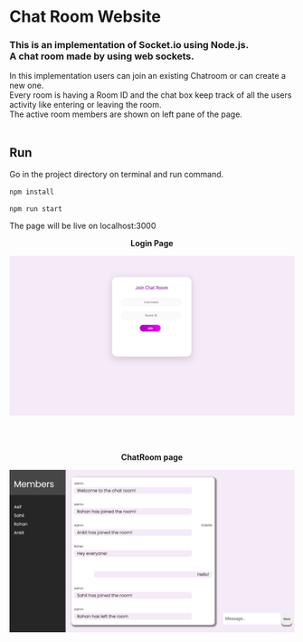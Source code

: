 # Chat Room Website

### This is an implementation of Socket.io using Node.js.<br/> A chat room made by using web sockets.
In this implementation users can join an existing Chatroom or can create a new one.<br/> Every room is having a Room ID and the chat box keep track of all the users activity like entering or leaving the room.<br/> The active room members are shown on left pane of the page.<br/>
<br/>

## Run
Go in the project directory on terminal and run command.
```
npm install
```
```
npm run start
```
The page will be live on localhost:3000

<p align="center">
  <b> Login Page</b>
</p>
<p align="center">
  <img src="./images/index.png" width="600" title="hover text">
</p>
<br/>
<br/>
<p align='center'>
  <b>ChatRoom page</b>
</p>
<p align="center">
  <img src="./images/chat_screen.png" width="600" title="hover text">
</p>
